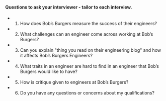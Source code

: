 #### Questions to ask your interviewer - tailor to each interview.

- 1. How does Bob’s Burgers measure the success of their engineers? 
- 2. What challenges can an engineer come across working at Bob’s Burgers?
- 3. Can you explain "thing you read on their engineering blog" and how it affects Bob’s Burgers Engineers?
- 4. What traits in an engineer are hard to find in an engineer that Bob’s Burgers would like to have?
- 5. How is critique given to engineers at Bob’s Burgers?
- 6. Do you have any questions or concerns about my qualifications?
